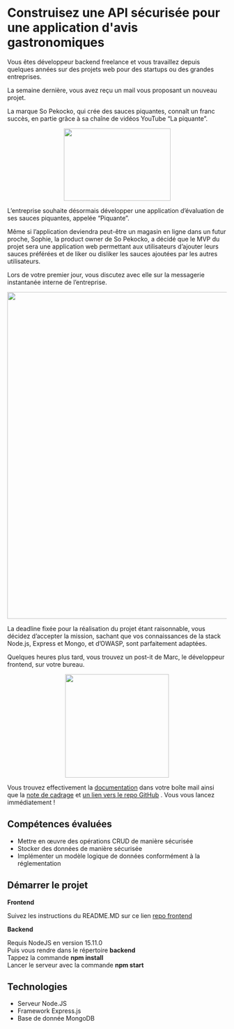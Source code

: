 Construisez une API sécurisée pour une application d'avis gastronomiques
========================================================================

Vous êtes développeur backend freelance et vous travaillez depuis quelques années sur des projets web pour des startups ou des grandes entreprises.

La semaine dernière, vous avez reçu un mail vous proposant un nouveau projet.

La marque So Pekocko, qui crée des sauces piquantes, connaît un franc succès, en partie grâce à sa chaîne de vidéos YouTube “La piquante”.

<p align="center">
  <img width="245" height="166" src="https://user.oc-static.com/upload/2019/09/02/15674356878125_image2.png">
</p>

L’entreprise souhaite désormais développer une application d’évaluation de ses sauces piquantes, appelée “Piquante”.

Même si l’application deviendra peut-être un magasin en ligne dans un futur proche, Sophie, la product owner de So Pekocko, a décidé que le MVP du projet sera une application web permettant aux utilisateurs d’ajouter leurs sauces préférées et de liker ou disliker les sauces ajoutées par les autres utilisateurs.

Lors de votre premier jour, vous discutez avec elle sur la messagerie instantanée interne de l’entreprise.

<p align="center">
  <img width="737" height="749" src="https://user.oc-static.com/upload/2019/09/04/15675859191692_fakechat%20%281%29.png">
</p>

La deadline fixée pour la réalisation du projet étant raisonnable, vous décidez d’accepter la mission, sachant que vos connaissances de la stack Node.js, Express et Mongo, et d’OWASP, sont parfaitement adaptées.

Quelques heures plus tard, vous trouvez un post-it de Marc, le développeur frontend, sur votre bureau. 

 
<p align="center">
  <img width="238" height="237" src="https://user.oc-static.com/upload/2019/09/02/15674360613684_image1.png">
</p>

Vous trouvez effectivement la [documentation](https://s3-eu-west-1.amazonaws.com/course.oc-static.com/projects/DWJ_FR_P6/Guidelines+API.pdf) dans votre boîte mail ainsi que la [note de cadrage](https://s3.eu-west-1.amazonaws.com/course.oc-static.com/projects/DWJ_FR_P6/P6_Note%20de%20cadrage%20So%20Pekocko_V3.pdf)
 et [un lien vers le repo GitHub](https://github.com/OpenClassrooms-Student-Center/dwj-projet6)
. Vous vous lancez immédiatement !

Compétences évaluées
--------------------
* Mettre en œuvre des opérations CRUD de manière sécurisée
* Stocker des données de manière sécurisée
* Implémenter un modèle logique de données conformément à la réglementation

Démarrer le projet
------------------
<strong>Frontend</strong>

Suivez les instructions du README.MD sur ce lien [repo frontend](https://github.com/OpenClassrooms-Student-Center/dwj-projet6)<br>

<strong>Backend</strong>

Requis NodeJS en version 15.11.0 <br>
Puis vous rendre dans le répertoire <strong>backend</strong><br>
Tappez la commande <strong>npm install</strong><br>
Lancer le serveur avec la commande <strong>npm start</strong>

Technologies
-----------
* Serveur Node.JS
* Framework Express.js
* Base de donnée MongoDB
